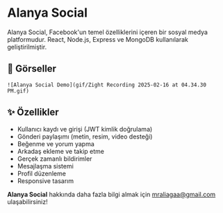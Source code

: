 # Alanya Social

Alanya Social, Facebook'un temel özelliklerini içeren bir sosyal medya platformudur. React, Node.js, Express ve MongoDB kullanılarak geliştirilmiştir.

## 🎨 Görseller

```
![Alanya Social Demo](gif/Zight Recording 2025-02-16 at 04.34.30 PM.gif)
```

## ✨ Özellikler

- Kullanıcı kaydı ve girişi (JWT kimlik doğrulama)
- Gönderi paylaşımı (metin, resim, video desteği)
- Beğenme ve yorum yapma
- Arkadaş ekleme ve takip etme
- Gerçek zamanlı bildirimler
- Mesajlaşma sistemi
- Profil düzenleme
- Responsive tasarım

**Alanya Social** hakkında daha fazla bilgi almak için mraliagaa@gmail.com ulaşabilirsiniz!

